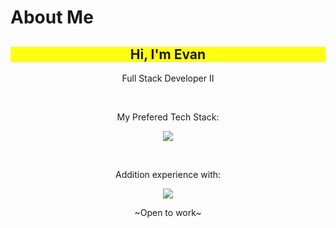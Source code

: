 # About Me

<h2 style="background: #ffff12;" align="center">Hi, I'm Evan</h2>
<p align="center">Full Stack Developer II</p>

<br/>
<p align="center">My Prefered Tech Stack:</p>
<p align="center">
  <a href="https://skillicons.dev">
    <img src="https://skillicons.dev/icons?i=azure,angular,express,nodejs,tailwind,mongodb" />
  </a>
</p>
<br/>
<p align="center">Addition experience with:</p>
<p align="center">
  <a href="https://skillicons.dev">
    <img src="https://skillicons.dev/icons?i=dotnet,cs,docker,html,css,ts,react,php,py,pytorch,jquery,jest,mysql,mongodb,npm,postman,webstorm,figma&perline=9" />
  </a>
</p>
<p align="center">~Open to work~</p>
<!--
<p align="center">
  <img width=100% height=400px src="https://github-readme-stats.vercel.app/api/top-langs/?username=haukevan&theme=dark" />
</p>
